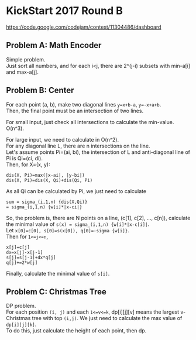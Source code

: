 # KickStart 2017 Round B
https://code.google.com/codejam/contest/11304486/dashboard

## Problem A: Math Encoder

Simple problem.  
Just sort all numbers, and for each i<j, there are 2^(j-i) subsets with min-a[i] and max-a[j].  

## Problem B: Center

For each point (a, b), make two diagonal lines `y=x+b-a`, `y=-x+a+b`.  
Then, the final point must be an intersection of two lines.

For small input, just check all intersections to calculate the min-value. O(n^3).  

For large input, we need to calculate in O(n^2).  
For any diagonal line L, there are n intersections on the line.  
Let's assume points Pi=(ai, bi), the intersection of L and
anti-diagonal line of Pi is Qi=(ci, di).  
Then, for X=(x, y): 
```
dis(X, Pi)=max(|x-ai|, |y-bi|)
dis(X, Pi)=dis(X, Qi)+dis(Qi, Pi)
```
As all Qi can be calculated by Pi, we just need to calculate 
```
sum = sigma_(i,1,n) {dis(X,Qi)}
= sigma_(i,1,n) {w[i]*|x-ci|}
```
So, the problem is, there are N points on a line, (c[1], c[2], ..., c[n]), calculate the minimal
value of `s(x) = sigma_(i,1,n) {w[i]*|x-c[i]|`.  
Let `x[0]=c[0], s[0]=s(x[0]), q[0]=-sigma {w[i]}`.  
Then for `1<=j<=n`, 
```
x[j]=c[j]
dx=x[j]-x[j-1]
s[j]=s[j-1]+dx*q[j]
q[j]+=2*w[j]
```
Finally, calculate the minimal value of `s[i]`.

## Problem C: Christmas Tree

DP problem.  
For each position `(i, j)` and each `1<=v<=k`,  dp[i][j][v] means the largest v-Christmas tree
with top `(i,j)`. We just need to calculate the max value of `dp[i][j][k]`.  
To do this, just calculate the height of each point, then dp.  



